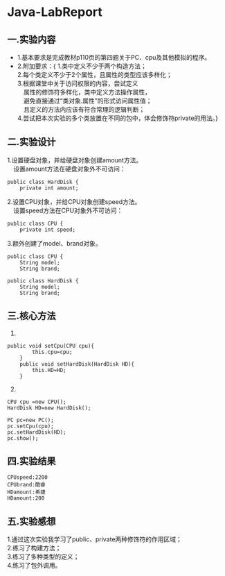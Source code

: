 # Java-LabReport
## 一.实验内容

+ 1.基本要求是完成教材p110页的第四题关于PC、cpu及其他模拟的程序。
+ 2.附加要求：{
    1.类中定义不少于两个构造方法；  
    2.每个类定义不少于2个属性，且属性的类型应该多样化；     
    3.根据课堂中关于访问权限的内容，尝试定义  
&emsp;属性的修饰符多样化，类中定义方法操作属性，   
&emsp;避免直接通过“类对象.属性”的形式访问属性值；    
&emsp;且定义的方法内应该有符合常理的逻辑判断；  
    4.尝试把本次实验的多个类放置在不同的包中，体会修饰符private的用法。}
    
## 二.实验设计

1.设置硬盘对象，并给硬盘对象创建amount方法。  
&emsp;设置amount方法在硬盘对象外不可访问：
```
public class HardDisk {
	private int amount;
```
2.设置CPU对象，并给CPU对象创建speed方法。  
&emsp;设置speed方法在CPU对象外不可访问：
```
public class CPU {
	private int speed;
```
3.额外创建了model、brand对象。
```
public class CPU {
	String model;
	String brand;
```
```
public class HardDisk {
	String model;
	String brand;
```
## 三.核心方法  
1.  
```
public void setCpu(CPU cpu){
		this.cpu=cpu;
	}
	public void setHardDisk(HardDisk HD){
		this.HD=HD;
	}
```
2.  
```
CPU cpu =new CPU();
HardDisk HD=new HardDisk();
```  
```
PC pc=new PC();
pc.setCpu(cpu);
pc.setHardDisk(HD);
pc.show();
```
## 四.实验结果  
```
CPUspeed:2200
CPUbrand:酷睿
HDamount:希捷
HDamount:200
```  
## 五.实验感想  
1.通过这次实验我学习了public、private两种修饰符的作用区域；  
2.练习了构建方法；  
3.练习了多种类型的定义；  
4.练习了包外调用。
